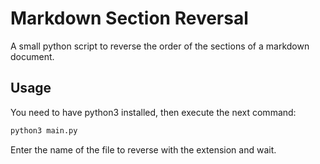 # Markdown Section Reversal

A small python script to reverse the order of the sections of a markdown 
document.

## Usage

You need to have python3 installed, then execute the next command:

``` sh
python3 main.py

```

Enter the name of the file to reverse with the extension and wait.


